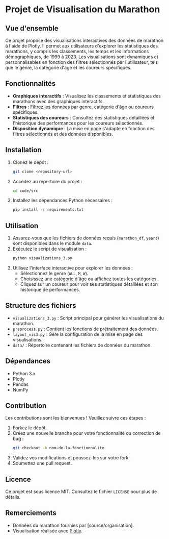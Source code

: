 # Projet de Visualisation du Marathon

## Vue d'ensemble

Ce projet propose des visualisations interactives des données de marathon à l'aide de Plotly. Il permet aux utilisateurs d'explorer les statistiques des marathons, y compris les classements, les temps et les informations démographiques, de 1999 à 2023. Les visualisations sont dynamiques et personnalisables en fonction des filtres sélectionnés par l'utilisateur, tels que le genre, la catégorie d'âge et les coureurs spécifiques.

## Fonctionnalités

- **Graphiques interactifs** : Visualisez les classements et statistiques des marathons avec des graphiques interactifs.
- **Filtres** : Filtrez les données par genre, catégorie d'âge ou coureurs spécifiques.
- **Statistiques des coureurs** : Consultez des statistiques détaillées et l'historique des performances pour les coureurs sélectionnés.
- **Disposition dynamique** : La mise en page s'adapte en fonction des filtres sélectionnés et des données disponibles.

## Installation

1. Clonez le dépôt :
   ```bash
   git clone <repository-url>
   ```
2. Accédez au répertoire du projet :
   ```bash
   cd code/src
   ```
3. Installez les dépendances Python nécessaires :
   ```bash
   pip install -r requirements.txt
   ```

## Utilisation

1. Assurez-vous que les fichiers de données requis (`marathon_df`, `years`) sont disponibles dans le module `data`.
2. Exécutez le script de visualisation :
   ```bash
   python visualizations_3.py
   ```
3. Utilisez l'interface interactive pour explorer les données :
   - Sélectionnez le genre (`ALL`, `M`, `W`).
   - Choisissez une catégorie d'âge ou affichez toutes les catégories.
   - Cliquez sur un coureur pour voir ses statistiques détaillées et son historique de performances.

## Structure des fichiers

- `visualizations_3.py` : Script principal pour générer les visualisations du marathon.
- `preprocess.py` : Contient les fonctions de prétraitement des données.
- `layout_vis3.py` : Gère la configuration de la mise en page des visualisations.
- `data/` : Répertoire contenant les fichiers de données du marathon.

## Dépendances

- Python 3.x
- Plotly
- Pandas
- NumPy

## Contribution

Les contributions sont les bienvenues ! Veuillez suivre ces étapes :

1. Forkez le dépôt.
2. Créez une nouvelle branche pour votre fonctionnalité ou correction de bug :
   ```bash
   git checkout -b nom-de-la-fonctionnalite
   ```
3. Validez vos modifications et poussez-les sur votre fork.
4. Soumettez une pull request.

## Licence

Ce projet est sous licence MIT. Consultez le fichier `LICENSE` pour plus de détails.

## Remerciements

- Données du marathon fournies par [source/organisation].
- Visualisation réalisée avec [Plotly](https://plotly.com/).
